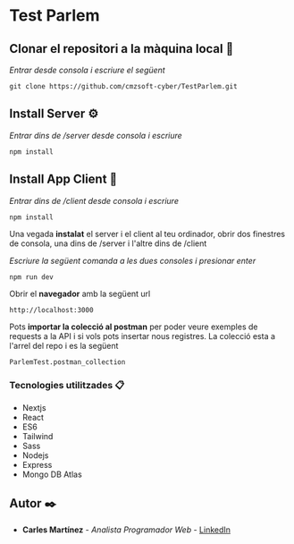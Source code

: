 # Test Parlem

## Clonar el repositori a la màquina local 📖

_Entrar desde consola i escriure el següent_

```
git clone https://github.com/cmzsoft-cyber/TestParlem.git
```


## Install Server ⚙️

_Entrar dins de /server desde consola i escriure_

```
npm install
```

## Install App Client 🚀

_Entrar dins de /client desde consola i escriure_

```
npm install
```

Una vegada **instalat** el server i el client al teu ordinador, obrir dos finestres de consola, una dins de /server i l'altre dins de /client

_Escriure la següent comanda a les dues consoles i presionar enter_
```
npm run dev
```

Obrir el **navegador** amb la següent url

```
http://localhost:3000
```

Pots **importar la colecció al postman** per poder veure exemples de requests a la API i si vols pots insertar nous registres. 
La colecció esta a l'arrel del repo i es la següent

```
ParlemTest.postman_collection
```

### Tecnologies utilitzades 📋
* Nextjs
* React
* ES6
* Tailwind
* Sass
* Nodejs
* Express
* Mongo DB Atlas


## Autor ✒️

* **Carles Martínez** - *Analista Programador Web* - [LinkedIn](https://www.linkedin.com/in/carles-martinez/)

